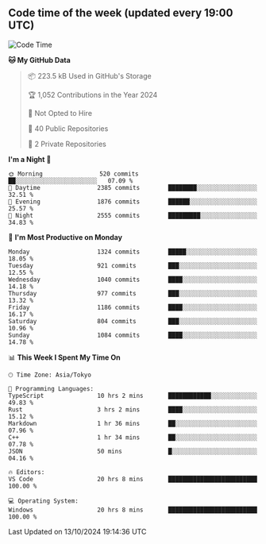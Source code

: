 ## Code time of the week (updated every 19:00 UTC)

<!--START_SECTION:waka-->
![Code Time](http://img.shields.io/badge/Code%20Time-3%2C763%20hrs%2020%20mins-blue)

**🐱 My GitHub Data** 

> 📦 223.5 kB Used in GitHub's Storage 
 > 
> 🏆 1,052 Contributions in the Year 2024
 > 
> 🚫 Not Opted to Hire
 > 
> 📜 40 Public Repositories 
 > 
> 🔑 2 Private Repositories 
 > 
**I'm a Night 🦉** 

```text
🌞 Morning                520 commits         ██░░░░░░░░░░░░░░░░░░░░░░░   07.09 % 
🌆 Daytime                2385 commits        ████████░░░░░░░░░░░░░░░░░   32.51 % 
🌃 Evening                1876 commits        ██████░░░░░░░░░░░░░░░░░░░   25.57 % 
🌙 Night                  2555 commits        █████████░░░░░░░░░░░░░░░░   34.83 % 
```
📅 **I'm Most Productive on Monday** 

```text
Monday                   1324 commits        █████░░░░░░░░░░░░░░░░░░░░   18.05 % 
Tuesday                  921 commits         ███░░░░░░░░░░░░░░░░░░░░░░   12.55 % 
Wednesday                1040 commits        ████░░░░░░░░░░░░░░░░░░░░░   14.18 % 
Thursday                 977 commits         ███░░░░░░░░░░░░░░░░░░░░░░   13.32 % 
Friday                   1186 commits        ████░░░░░░░░░░░░░░░░░░░░░   16.17 % 
Saturday                 804 commits         ███░░░░░░░░░░░░░░░░░░░░░░   10.96 % 
Sunday                   1084 commits        ████░░░░░░░░░░░░░░░░░░░░░   14.78 % 
```


📊 **This Week I Spent My Time On** 

```text
🕑︎ Time Zone: Asia/Tokyo

💬 Programming Languages: 
TypeScript               10 hrs 2 mins       ████████████░░░░░░░░░░░░░   49.83 % 
Rust                     3 hrs 2 mins        ████░░░░░░░░░░░░░░░░░░░░░   15.12 % 
Markdown                 1 hr 36 mins        ██░░░░░░░░░░░░░░░░░░░░░░░   07.96 % 
C++                      1 hr 34 mins        ██░░░░░░░░░░░░░░░░░░░░░░░   07.78 % 
JSON                     50 mins             █░░░░░░░░░░░░░░░░░░░░░░░░   04.16 % 

🔥 Editors: 
VS Code                  20 hrs 8 mins       █████████████████████████   100.00 % 

💻 Operating System: 
Windows                  20 hrs 8 mins       █████████████████████████   100.00 % 
```


 Last Updated on 13/10/2024 19:14:36 UTC
<!--END_SECTION:waka-->